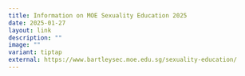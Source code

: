 ```yaml
---
title: Information on MOE Sexuality Education 2025
date: 2025-01-27
layout: link
description: ""
image: ""
variant: tiptap
external: https://www.bartleysec.moe.edu.sg/sexuality-education/
---
```

